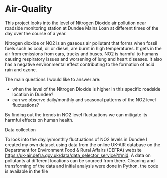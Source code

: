 # Air-Quality

This project looks into the level of Nitrogen Dioxide air pollution near roadside monitoring station at Dundee Mains Loan at different times of the day over the course of a year.

Nitrogen dioxide or NO2 is an gaseous air pollutant that forms when fossil fuels such as coal, oil or diesel, are burnt in high temperatures. It gets in the air from emissions from cars, trucks and buses. NO2 is harmful to humans causing respiratory issues and worsening of lung and heart diseases. It also has a negative environmental effect contributing to the formation of acid rain and ozone.

The main questions I would like to answer are:

   - when the level of the Nitrogen Dioxide is higher in this specific roadside location in Dundee?
   - can we observe daily/monthly and seasonal patterns of the NO2 level fluctuations?

By finding out the trends in NO2 level fluctuations we can mitigate its harmful effects on human health.

Data collection

To look into the dayily/monthly fluctuations of NO2 levels in Dundee I created my own dataset using data from the online UK-AIR database on the Department for Environment Food & Rural Affairs (DEFRA) website https://uk-air.defra.gov.uk/data/data_selector_service?#mid. A data on pollutants at different locations can be sourced from there.
Cleaning and transforming of the data and initial analysis were done in Python, the code is available in the file 
